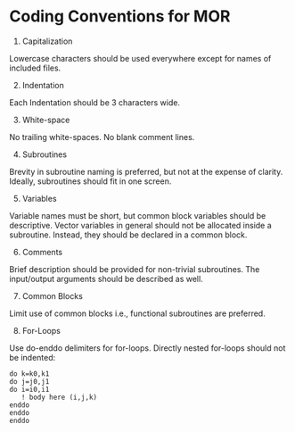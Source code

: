 # Coding Conventions for MOR

1. Capitalization

Lowercase characters should be used everywhere except for names of included files.

2. Indentation

Each Indentation should be 3 characters wide.

3. White-space

No trailing white-spaces. No blank comment lines.

4. Subroutines

Brevity in subroutine naming is preferred, but not at the expense of clarity. Ideally, subroutines should fit in one screen.

5. Variables

Variable names must be short, but common block variables should be descriptive. Vector variables in general should not be allocated inside a subroutine. Instead, they should be declared in a common block.

6. Comments

Brief description should be provided for non-trivial subroutines. The input/output arguments should be described as well.

7. Common Blocks

Limit use of common blocks i.e., functional subroutines are preferred.

8. For-Loops

Use do-enddo delimiters for for-loops. Directly nested for-loops should not be indented:

```
do k=k0,k1
do j=j0,j1
do i=i0,i1
   ! body here (i,j,k)
enddo
enddo
enddo
```
